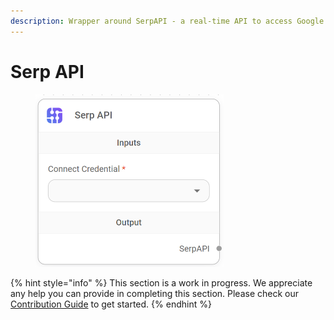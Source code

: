 ```yaml
---
description: Wrapper around SerpAPI - a real-time API to access Google search results.
---
```


# Serp API

<figure><img src="../../../.gitbook/assets/image--10---1---1-.png" alt="" width="301"><figcaption></figcaption></figure>

{% hint style="info" %}
This section is a work in progress. We appreciate any help you can provide in completing this section. Please check our [Contribution Guide](../../../contributing/) to get started.
{% endhint %}

